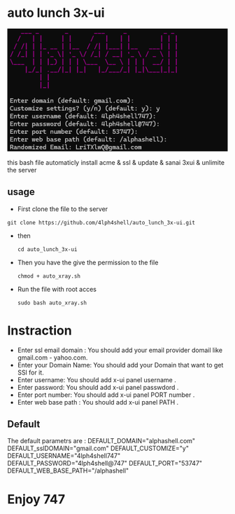 # auto lunch 3x-ui
![image](https://github.com/4lph4shell/auto_lunch_3x-ui/blob/main/auto_xray.png)


 this bash file automaticly install acme & ssl & update & sanai 3xui & unlimite the server 
 ## usage
 - First clone the file to the server 
  ```
  git clone https://github.com/4lph4shell/auto_lunch_3x-ui.git
  ```
- then
  ```
  cd auto_lunch_3x-ui
  ```
- Then you have the give the permission to the file
  ```
  chmod + auto_xray.sh
  ```
 - Run the file with root acces
   ```
   sudo bash auto_xray.sh
   ```

# Instraction
- Enter ssl email domain :
  You should add your email provider domail like gmail.com - yahoo.com.
- Enter your Domain Name:
  You should add your Domain that want to get SSl for it.
- Enter username:
  You should add x-ui panel username .
- Enter password:
  You should add x-ui panel passwdord .
- Enter port number:
  You should add x-ui panel PORT number .
- Enter web base path :
  You should add x-ui panel PATH .

## Default
The default parametrs are :
DEFAULT_DOMAIN="alphashell.com"
DEFAULT_sslDOMAIN="gmail.com"
DEFAULT_CUSTOMIZE="y"
DEFAULT_USERNAME="4lph4shell747"
DEFAULT_PASSWORD="4lph4shell@747"
DEFAULT_PORT="53747"
DEFAULT_WEB_BASE_PATH="/alphashell"

# Enjoy  747



